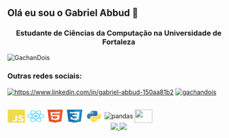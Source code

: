 ## Olá eu sou o Gabriel Abbud 👋
<h3 align = "center"> Estudante de Ciências da Computação na Universidade de Fortaleza </h3>

<p align="left"> <img src="https://komarev.com/ghpvc/?username=GachanDois&label=Profile%20views&color=0e75b6&style=flat" alt="GachanDois" /> </p>

<h3 align="left">Outras redes sociais:</h3>
<p align="left">
<a href="https://www.linkedin.com/in/gabriel-abbud-150aa81b2" target="blank"><img align="center" src="https://raw.githubusercontent.com/rahuldkjain/github-profile-readme-generator/master/src/images/icons/Social/linked-in-alt.svg" alt="https://www.linkedin.com/in/gabriel-abbud-150aa81b2"  height="30" width="40" /></a>
<a href="https://instagram.com/gachandois" target="blank"><img align="center" src="https://raw.githubusercontent.com/rahuldkjain/github-profile-readme-generator/master/src/images/icons/Social/instagram.svg" alt="gachandois" height="30" width="40" /></a>
</p>
<div style="display: inline_block"><br>
  <img align="center" alt="Js" height="30" width="40" src="https://raw.githubusercontent.com/devicons/devicon/master/icons/javascript/javascript-plain.svg">
  <img align="center" alt="React" height="30" width="40" src="https://raw.githubusercontent.com/devicons/devicon/master/icons/react/react-original.svg">
  <img align="center" alt="HTML" height="30" width="40" src="https://raw.githubusercontent.com/devicons/devicon/master/icons/html5/html5-original.svg">
  <img align="center" alt="CSS" height="30" width="40" src="https://raw.githubusercontent.com/devicons/devicon/master/icons/css3/css3-original.svg">
  <img align="center" alt="Python" height="30" width="40" src="https://raw.githubusercontent.com/devicons/devicon/master/icons/python/python-original.svg">
  <img align="center" alt="pandas" height = "30" width = "40" src="https://cdn.jsdelivr.net/gh/devicons/devicon/icons/pandas/pandas-original.svg" />
  <img align="center" alt "jupyter" height="30" width= "40" src="https://cdn.jsdelivr.net/gh/devicons/devicon/icons/jupyter/jupyter-original-wordmark.svg" />
  </div>

<div align="center">
  <a href="https://github.com/GachanDois">
  <img height="180em" src="https://github-readme-stats.vercel.app/api?username=GachanDois&show_icons=true&theme=dark&include_all_commits=true&count_private=true"/>
  <img height="180em" src="https://github-readme-stats.vercel.app/api/top-langs/?username=GachanDois&layout=compact&langs_count=7&theme=dracula"/>
</div>
